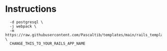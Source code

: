 # Instructions

```rails new \
  -d postgresql \
  -j webpack \
  -m https://raw.githubusercontent.com/Pascaltib/templates/main/rails_template.rb \
  CHANGE_THIS_TO_YOUR_RAILS_APP_NAME
  ```
